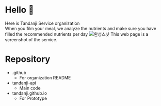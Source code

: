 # Hello 👋
Here is Tandanji Service organization<br>
When you film your meal, we analyze the nutrients and make sure you have filled the recommended nutrients per day
![완성스샷](https://user-images.githubusercontent.com/56428918/190859992-510d7af3-b053-4dbd-8d8a-210c492a3824.png)
This web page is a screenshot of the service.

# Repository
- .github
  - For organization README
- tandanji-api
  - Main code
- tandanji.github.io
  - For Prototype
